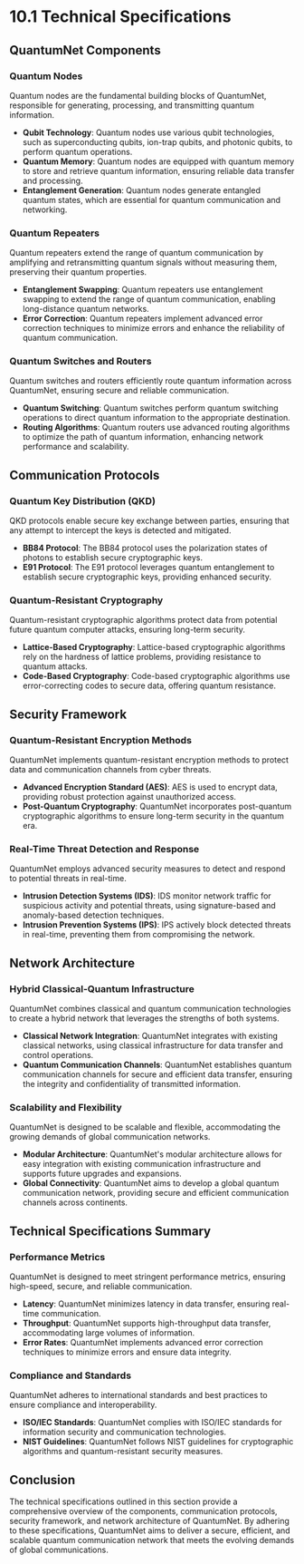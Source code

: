 
# 10.1 Technical Specifications

## QuantumNet Components

### Quantum Nodes
Quantum nodes are the fundamental building blocks of QuantumNet, responsible for generating, processing, and transmitting quantum information.

- **Qubit Technology**: Quantum nodes use various qubit technologies, such as superconducting qubits, ion-trap qubits, and photonic qubits, to perform quantum operations.
- **Quantum Memory**: Quantum nodes are equipped with quantum memory to store and retrieve quantum information, ensuring reliable data transfer and processing.
- **Entanglement Generation**: Quantum nodes generate entangled quantum states, which are essential for quantum communication and networking.

### Quantum Repeaters
Quantum repeaters extend the range of quantum communication by amplifying and retransmitting quantum signals without measuring them, preserving their quantum properties.

- **Entanglement Swapping**: Quantum repeaters use entanglement swapping to extend the range of quantum communication, enabling long-distance quantum networks.
- **Error Correction**: Quantum repeaters implement advanced error correction techniques to minimize errors and enhance the reliability of quantum communication.

### Quantum Switches and Routers
Quantum switches and routers efficiently route quantum information across QuantumNet, ensuring secure and reliable communication.

- **Quantum Switching**: Quantum switches perform quantum switching operations to direct quantum information to the appropriate destination.
- **Routing Algorithms**: Quantum routers use advanced routing algorithms to optimize the path of quantum information, enhancing network performance and scalability.

## Communication Protocols

### Quantum Key Distribution (QKD)
QKD protocols enable secure key exchange between parties, ensuring that any attempt to intercept the keys is detected and mitigated.

- **BB84 Protocol**: The BB84 protocol uses the polarization states of photons to establish secure cryptographic keys.
- **E91 Protocol**: The E91 protocol leverages quantum entanglement to establish secure cryptographic keys, providing enhanced security.

### Quantum-Resistant Cryptography
Quantum-resistant cryptographic algorithms protect data from potential future quantum computer attacks, ensuring long-term security.

- **Lattice-Based Cryptography**: Lattice-based cryptographic algorithms rely on the hardness of lattice problems, providing resistance to quantum attacks.
- **Code-Based Cryptography**: Code-based cryptographic algorithms use error-correcting codes to secure data, offering quantum resistance.

## Security Framework

### Quantum-Resistant Encryption Methods
QuantumNet implements quantum-resistant encryption methods to protect data and communication channels from cyber threats.

- **Advanced Encryption Standard (AES)**: AES is used to encrypt data, providing robust protection against unauthorized access.
- **Post-Quantum Cryptography**: QuantumNet incorporates post-quantum cryptographic algorithms to ensure long-term security in the quantum era.

### Real-Time Threat Detection and Response
QuantumNet employs advanced security measures to detect and respond to potential threats in real-time.

- **Intrusion Detection Systems (IDS)**: IDS monitor network traffic for suspicious activity and potential threats, using signature-based and anomaly-based detection techniques.
- **Intrusion Prevention Systems (IPS)**: IPS actively block detected threats in real-time, preventing them from compromising the network.

## Network Architecture

### Hybrid Classical-Quantum Infrastructure
QuantumNet combines classical and quantum communication technologies to create a hybrid network that leverages the strengths of both systems.

- **Classical Network Integration**: QuantumNet integrates with existing classical networks, using classical infrastructure for data transfer and control operations.
- **Quantum Communication Channels**: QuantumNet establishes quantum communication channels for secure and efficient data transfer, ensuring the integrity and confidentiality of transmitted information.

### Scalability and Flexibility
QuantumNet is designed to be scalable and flexible, accommodating the growing demands of global communication networks.

- **Modular Architecture**: QuantumNet's modular architecture allows for easy integration with existing communication infrastructure and supports future upgrades and expansions.
- **Global Connectivity**: QuantumNet aims to develop a global quantum communication network, providing secure and efficient communication channels across continents.

## Technical Specifications Summary

### Performance Metrics
QuantumNet is designed to meet stringent performance metrics, ensuring high-speed, secure, and reliable communication.

- **Latency**: QuantumNet minimizes latency in data transfer, ensuring real-time communication.
- **Throughput**: QuantumNet supports high-throughput data transfer, accommodating large volumes of information.
- **Error Rates**: QuantumNet implements advanced error correction techniques to minimize errors and ensure data integrity.

### Compliance and Standards
QuantumNet adheres to international standards and best practices to ensure compliance and interoperability.

- **ISO/IEC Standards**: QuantumNet complies with ISO/IEC standards for information security and communication technologies.
- **NIST Guidelines**: QuantumNet follows NIST guidelines for cryptographic algorithms and quantum-resistant security measures.

## Conclusion
The technical specifications outlined in this section provide a comprehensive overview of the components, communication protocols, security framework, and network architecture of QuantumNet. By adhering to these specifications, QuantumNet aims to deliver a secure, efficient, and scalable quantum communication network that meets the evolving demands of global communications.
